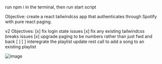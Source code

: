 run npm i in the terminal, then run start script

Objective: create a react tailwindcss app that authenticates through Spotify with pure react paging.

v2 Objectives:
[x] fix login state issues
[x] fix any existing tailwindcss breaks issues
[x] upgrade paging to be numbers rather than just fwd and back
[ ]
[ ] interegrate the playlist update rest call to add a song to an existing playlist

![image](https://user-images.githubusercontent.com/6600605/185468944-e0c2ef6b-4fb7-4892-ad1a-0a48a05aa754.png)
